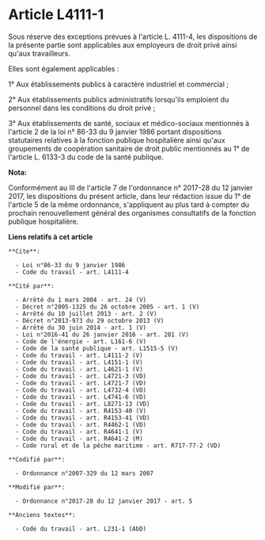 # Article L4111-1

Sous réserve des exceptions prévues à l'article L. 4111-4, les dispositions de la présente partie sont applicables aux
employeurs de droit privé ainsi qu'aux travailleurs.

Elles sont également applicables :

1° Aux établissements publics à caractère industriel et commercial ;

2° Aux établissements publics administratifs lorsqu'ils emploient du personnel dans les conditions du droit privé ;

3° Aux établissements de santé, sociaux et médico-sociaux mentionnés à l'article 2 de la loi n° 86-33 du 9 janvier 1986
portant dispositions statutaires relatives à la fonction publique hospitalière ainsi qu'aux groupements de coopération
sanitaire de droit public  mentionnés au 1° de l'article L. 6133-3 du code de la santé publique.

**Nota:**

Conformément au III de l'article 7 de l'ordonnance n° 2017-28 du 12 janvier 2017, les dispositions du présent article, dans
leur rédaction issue du 1° de l'article 5 de la même ordonnance, s'appliquent au plus tard à compter du prochain
renouvellement général des organismes consultatifs de la fonction publique hospitalière.

**Liens relatifs à cet article**

	**Cite**:

	  - Loi n°86-33 du 9 janvier 1986
	  - Code du travail - art. L4111-4

	**Cité par**:

	  - Arrêté du 1 mars 2004 - art. 24 (V)
	  - Décret n°2005-1325 du 26 octobre 2005 - art. 1 (V)
	  - Arrêté du 10 juillet 2013 - art. 2 (V)
	  - Décret n°2013-973 du 29 octobre 2013 (V)
	  - Arrêté du 30 juin 2014 - art. 1 (V)
	  - Loi n°2016-41 du 26 janvier 2016 - art. 201 (V)
	  - Code de l'énergie - art. L161-6 (V)
	  - Code de la santé publique - art. L1515-5 (V)
	  - Code du travail - art. L4111-2 (V)
	  - Code du travail - art. L4151-1 (V)
	  - Code du travail - art. L4621-1 (V)
	  - Code du travail - art. L4721-3 (VD)
	  - Code du travail - art. L4721-7 (VD)
	  - Code du travail - art. L4732-4 (VD)
	  - Code du travail - art. L4741-6 (VD)
	  - Code du travail - art. L8271-13 (VD)
	  - Code du travail - art. R4153-40 (V)
	  - Code du travail - art. R4153-41 (VD)
	  - Code du travail - art. R4462-1 (VD)
	  - Code du travail - art. R4641-1 (V)
	  - Code du travail - art. R4641-2 (M)
	  - Code rural et de la pêche maritime - art. R717-77-2 (VD)

	**Codifié par**:

	  - Ordonnance n°2007-329 du 12 mars 2007

	**Modifié par**:

	  - Ordonnance n°2017-28 du 12 janvier 2017 - art. 5

	**Anciens textes**:

	  - Code du travail - art. L231-1 (AbD)
